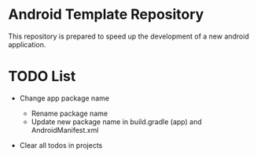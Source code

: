 # Android Template Repository
This repository is prepared to speed up the development of a new android application.

# TODO List
- Change app package name
  - Rename package name
  - Update new package name in build.gradle (app) and AndroidManifest.xml

- Clear all todos in projects

